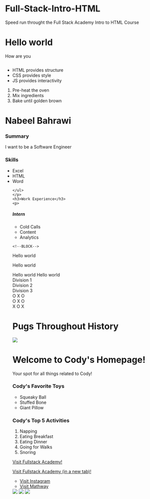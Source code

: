 # Full-Stack-Intro-HTML
Speed run throught the Full Stack Academy Intro to HTML Course
<!-- GENERAL PRACTICE -->
<body>
    <h1>Hello world</h1>
    <p>How are you</p>
    <img scr="brick wall.jpg"/>
  </body>
  
  <body>
   <ul>
    <li>HTML provides structure</li>
    <li>CSS provides style</li>
    <li>JS provides interactivity</li>
  </ul>
  <ol>
    <li>Pre-heat the oven</li>
    <li>Mix ingredients</li>
    <li>Bake until golden brown</li>
  </ol>
  
  <!-- RESUME PRACTICE -->
<body>
    <h1>Nabeel Bahrawi</h1>
    <h3>Summary</h3>
    <p> I want to be a Software Engineer     </p>
    <h3>Skills</h3>
    <p>
    <ul>
      <li>Excel
      <li>  HTML
      <li> Word
        
    </ul>
    </p>
    <h3>Work Experience</h3>
    <p>
  <h5>Intern</h5>
  <ul>
    <li> Cold Calls
    <li> Content
    <li> Analytics
  </ul>
    </p>
  </body>
  
  <!-- BLOCK AND INLINE AND DIV-->
    <!--BLOCK-->
  <p>Hello world</p><p>Hello world</p>
    <!--Inline-->
  <span>Hello world</span>
  <span>Hello world</span>
    <!--div-->
  <div>Division 1</div>
  <div>Division 2</div>
  <div>Division 3</div>
  <!--TIC TAC TOE PRACTICE-->
  <div>
      <span>O</span>
      <span>X</span>
      <span>O</span>
  </div>
  <div>
    <span>O</span>
    <span>X</span>
    <span>O</span>
</div>
<div>
    <span>X</span>
    <span>O</span>
    <span>X</span>
</div>

<!--Attributes-->
  <!--Syntax-->
  <body>
      <div id="main-section"> 
          <h1>Pugs Throughout History</h1>
          <!--Adding an Image-->
          <img src="https://media-be.chewy.com/wp-content/uploads/2021/05/27140116/Pug_FeaturedImage-1024x615.jpg"/>
      </div>
  </body>
  <!--ID ATTRIBUTE-->
  <body>
    <div id="Welcome">
      <h1>Welcome to Cody's Homepage!</h1>
      <p>Your spot for all things related to Cody!</p>
    </div>
    <div id="toys">
      <h3>Cody's Favorite Toys</h3>
      <ul>
        <li>
          Squeaky Ball
        </li>
        <li>
          Stuffed Bone
        </li>
        <li>
          Giant Pillow
        </li>
      </ul>
    </div>
    <div id="Activities">
      <h3>Cody's Top 5 Activities</h3>
      <ol>
        <li>Napping</li>
        <li>Eating Breakfast</li>
        <li>Eating Dinner</li>
        <li>Going for Walks</li>
        <li>Snoring</li>
      </ol>
    </div>
  </body>

  <!--LINKS/Anchor need href-->
  <a href="https://www.fullstackacademy.com/">Visit Fullstack Academy!</a>
  <!--Open in new tab-->
  <a href="https://www.fullstackacademy.com/" target="_blank">Visit Fullstack Academy (in a new tab)!</a>
<!--Bookmarks Practice-->
<body>
    <ul>
      <li> 
        <a href="https://www.instagram.com/" target="_blank">Visit Instagram</a>
      <li>
        <a href="https://www.mathway.com/Algebra" target="_blank"> Visit Mathway </a>
    </ul>
  </body>
<!--Image Gallery Practice-->
<Body>
    <img src="https://learndotresources.s3.amazonaws.com/workshop/5b68692105739d0004e2cfd4/mercury.png"/>
    <img src="https://learndotresources.s3.amazonaws.com/workshop/5b68692105739d0004e2cfd4/venus.png"/>
     <img src="https://learndotresources.s3.amazonaws.com/workshop/5b68692105739d0004e2cfd4/earth.png"/>
  </body>
  


